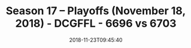 ---
title: Season 17 – Playoffs (November 18, 2018) - DCGFFL - 6696 vs 6703
teams_score:
- team: 6696
  score:
- team: 6703
  score: 20
mvp: C. Gillyard (Navy), D. Mitchell (Purple)
game-ball: B. Donahoe (Navy), K. Kostura (Purple)
season: 17
week:
date: '2018-11-23T09:45:40'
pageid: season-17-playoffs-november-18-2018-6696-vs-6703
---